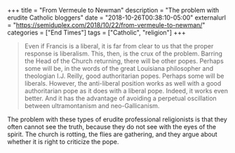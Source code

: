 +++
title = "From Vermeule to Newman"
description = "The problem with erudite Catholic bloggers"
date = "2018-10-26T00:38:10-05:00"
externalurl = "https://semiduplex.com/2018/10/22/from-vermeule-to-newman/"
categories = ["End Times"]
tags = ["Catholic", "religion"]
+++
>Even if Francis is a liberal, it is far from clear to us that the proper response is liberalism. This, then, is the crux of the problem. Barring the Head of the Church returning, there will be other popes. Perhaps some will be, in the words of the great Louisiana philosopher and theologian I.J. Reilly, good authoritarian popes. Perhaps some will be liberals. However, the anti-liberal position works as well with a good authoritarian pope as it does with a liberal pope. Indeed, it works even better. And it has the advantage of avoiding a perpetual oscillation between ultramontanism and neo-Gallicanism.

The problem with these types of erudite professional religionists is that they often cannot see the truth, because they do not see with the eyes of the spirit. The church is rotting, the flies are gathering, and they argue about whether it is right to criticize the pope. 